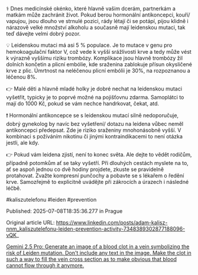 ⚕️ Dnes medicínské okénko, které hlavně vašim dcerám, partnerkám a matkám může zachránit život. Pokud berou hormonální antikoncepci, kouří/ vapujou, jsou dlouho ve strnulé pozici, rády létají či se potápí, pijou klidně i nárazově velké množství alkoholu a současně mají leidenskou mutaci, tak teď dávejte velmi dobrý pozor.


💡 Leidenskou mutaci má asi 5 % populace. Je to mutace v genu pro hemokoagulační faktor V, což vede k vyšší srážlivosti krve a tedy může vést k výrazně vyššímu riziku trombózy. Komplikace jsou hlavně trombózy žil dolních končetin a plicní embólie, kde sraženina zablokuje přísun okysličené krve z plic. Úmrtnost na neléčenou plicní embólii je 30%, na rozpoznanou a léčenou 8%.


👉 Malé děti a hlavně mladé holky je dobré nechat na leidenskou mutaci vyšetřit, typicky je to poprvé možné na pojišťovnu zdarma. Samoplátci to mají do 1000 Kč, pokud se vám nechce handrkovat, čekat, atd.


❗ Hormonální antikoncepce se s leidenskou mutací silně nedoporučuje, dobrý gynekolog by navíc bez vyšetření/ dotazu na leidena vůbec neměl antikoncepci předepsat. Zde je riziko sraženiny mnohonásobně vyšší. V kombinaci s požíváním nikotinu či jinými kontraindikacemi to není otázka jestli, ale kdy.


👉 Pokud vám leidena zjistí, není to konec světa. Ale dejte to vědět rodičům, případně potomkům ať se taky vyšetří. Při dlouhých cestách myslete na to, ať se aspoň jednou co dvě hodiny projdete, zkuste se pravidelně protahovat. Zvažte kompresní punčochy a pobavte se s lékařem o ředění krve. Samozřejmě to explicitně uvádějte při zákrocích a úrazech i následné léčbě.


#kaliszutelefonu #leiden #prevention


Published: 2025-07-08T18:35:36.277 in Prague

Original article URL: https://www.linkedin.com/posts/adam-kalisz-nnm_kaliszutelefonu-leiden-prevention-activity-7348389302877188096-vQK_

[Gemini 2.5 Pro: Generate an image of a blood clot in a vein symbolizing the risk of Leiden mutation. Don't include any text in the image. Make the clot in such a way to fill the vein cross section as to make obvious that blood cannot flow through it anymore.](./media/blood-clot-in-a-vein-gemini-2-5-pro.jpeg)